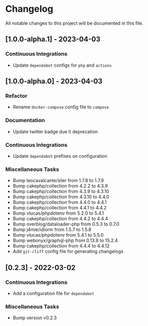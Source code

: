 # Changelog

All notable changes to this project will be documented in this file.

## [1.0.0-alpha.1] - 2023-04-03

### <!-- 07 -->Continuous Integrations

- Update `dependabot` configs for `php` and `actions`

## [1.0.0-alpha.0] - 2023-04-03

### <!-- 04 -->Refactor

- Rename `docker-compose` config file to `compose`

### <!-- 05 -->Documentation

- Update twitter badge due ti deprecation

### <!-- 07 -->Continuous Integrations

- Update `dependabot` prefixes on configuration

### <!-- 08 -->Miscellaneous Tasks

- Bump leocavalcante/siler from 1.7.8 to 1.7.9
- Bump cakephp/collection from 4.2.2 to 4.3.9
- Bump cakephp/collection from 4.3.9 to 4.3.10
- Bump cakephp/collection from 4.3.10 to 4.4.0
- Bump cakephp/collection from 4.4.0 to 4.4.1
- Bump cakephp/collection from 4.4.1 to 4.4.2
- Bump vlucas/phpdotenv from 5.2.0 to 5.4.1
- Bump cakephp/collection from 4.4.2 to 4.4.4
- Bump overblog/dataloader-php from 0.5.3 to 0.7.0 
- Bump j4mie/idiorm from 1.5.7 to 1.5.8 
- Bump vlucas/phpdotenv from 5.4.1 to 5.5.0 
- Bump webonyx/graphql-php from 0.13.8 to 15.2.4 
- Bump cakephp/collection from 4.4.4 to 4.4.12 
- Add `git-cliff` config file for generating changelogs

## [0.2.3] - 2022-03-02

### <!-- 07 -->Continuous Integrations

- Add a configuration file for `dependabot`

### <!-- 08 -->Miscellaneous Tasks

- Bump version v0.2.3

<!-- generated by git-cliff -->
